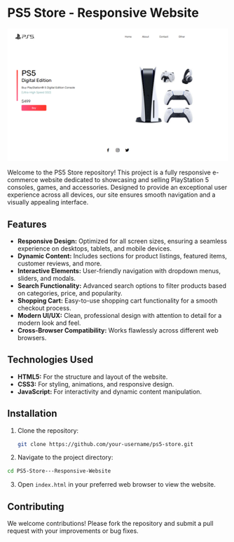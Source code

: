 # PS5 Store - Responsive Website

![alt text](img/image-1.png)

Welcome to the PS5 Store repository! This project is a fully responsive e-commerce website dedicated to showcasing and selling PlayStation 5 consoles, games, and accessories. Designed to provide an exceptional user experience across all devices, our site ensures smooth navigation and a visually appealing interface.

## Features

- **Responsive Design:** Optimized for all screen sizes, ensuring a seamless experience on desktops, tablets, and mobile devices.
- **Dynamic Content:** Includes sections for product listings, featured items, customer reviews, and more.
- **Interactive Elements:** User-friendly navigation with dropdown menus, sliders, and modals.
- **Search Functionality:** Advanced search options to filter products based on categories, price, and popularity.
- **Shopping Cart:** Easy-to-use shopping cart functionality for a smooth checkout process.
- **Modern UI/UX:** Clean, professional design with attention to detail for a modern look and feel.
- **Cross-Browser Compatibility:** Works flawlessly across different web browsers.

## Technologies Used

- **HTML5:** For the structure and layout of the website.
- **CSS3:** For styling, animations, and responsive design.
- **JavaScript:** For interactivity and dynamic content manipulation.

## Installation

1. Clone the repository:
   ```bash
   git clone https://github.com/your-username/ps5-store.git
   ```

2. Navigate to the project directory: 
```bash
cd PS5-Store---Responsive-Website
```

3. Open `index.html` in your preferred web browser to view the website.

## Contributing

We welcome contributions! Please fork the repository and submit a pull request with your improvements or bug fixes.